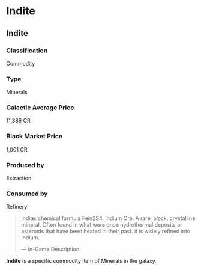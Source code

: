 # Indite
## Indite

		

### Classification

Commodity

### Type

Minerals

### Galactic Average Price

11,389 CR

### Black Market Price

1,001 CR

### Produced by

Extraction

### Consumed by

Refinery

> 
> 
> Indite: chemical formula Fein2S4. Indium Ore. A rare, black, crystalline mineral. Often found in what were once hydrothermal deposits or asteroids that have been heated in their past. it is widely refined into Indium.
> 
> 
> — In-Game Description
> 

**Indite** is a specific commodity item of Minerals in the galaxy.